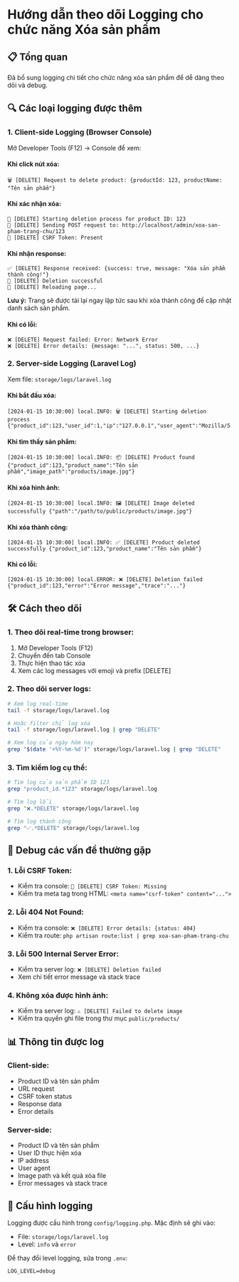 # Hướng dẫn theo dõi Logging cho chức năng Xóa sản phẩm

## 📋 Tổng quan
Đã bổ sung logging chi tiết cho chức năng xóa sản phẩm để dễ dàng theo dõi và debug.

## 🔍 Các loại logging được thêm

### 1. **Client-side Logging (Browser Console)**
Mở Developer Tools (F12) → Console để xem:

#### Khi click nút xóa:
```
🗑️ [DELETE] Request to delete product: {productId: 123, productName: "Tên sản phẩm"}
```

#### Khi xác nhận xóa:
```
🚀 [DELETE] Starting deletion process for product ID: 123
📡 [DELETE] Sending POST request to: http://localhost/admin/xoa-san-pham-trang-chu/123
🔐 [DELETE] CSRF Token: Present
```

#### Khi nhận response:
```
✅ [DELETE] Response received: {success: true, message: "Xóa sản phẩm thành công!"}
🎉 [DELETE] Deletion successful
🔄 [DELETE] Reloading page...
```

**Lưu ý:** Trang sẽ được tải lại ngay lập tức sau khi xóa thành công để cập nhật danh sách sản phẩm.

#### Khi có lỗi:
```
❌ [DELETE] Request failed: Error: Network Error
❌ [DELETE] Error details: {message: "...", status: 500, ...}
```

### 2. **Server-side Logging (Laravel Log)**
Xem file: `storage/logs/laravel.log`

#### Khi bắt đầu xóa:
```
[2024-01-15 10:30:00] local.INFO: 🗑️ [DELETE] Starting deletion process {"product_id":123,"user_id":1,"ip":"127.0.0.1","user_agent":"Mozilla/5.0..."}
```

#### Khi tìm thấy sản phẩm:
```
[2024-01-15 10:30:00] local.INFO: 📦 [DELETE] Product found {"product_id":123,"product_name":"Tên sản phẩm","image_path":"products/image.jpg"}
```

#### Khi xóa hình ảnh:
```
[2024-01-15 10:30:00] local.INFO: 🖼️ [DELETE] Image deleted successfully {"path":"/path/to/public/products/image.jpg"}
```

#### Khi xóa thành công:
```
[2024-01-15 10:30:00] local.INFO: ✅ [DELETE] Product deleted successfully {"product_id":123,"product_name":"Tên sản phẩm"}
```

#### Khi có lỗi:
```
[2024-01-15 10:30:00] local.ERROR: ❌ [DELETE] Deletion failed {"product_id":123,"error":"Error message","trace":"..."}
```

## 🛠️ Cách theo dõi

### 1. **Theo dõi real-time trong browser:**
1. Mở Developer Tools (F12)
2. Chuyển đến tab Console
3. Thực hiện thao tác xóa
4. Xem các log messages với emoji và prefix [DELETE]

### 2. **Theo dõi server logs:**
```bash
# Xem log real-time
tail -f storage/logs/laravel.log

# Hoặc filter chỉ log xóa
tail -f storage/logs/laravel.log | grep "DELETE"

# Xem log của ngày hôm nay
grep "$(date '+%Y-%m-%d')" storage/logs/laravel.log | grep "DELETE"
```

### 3. **Tìm kiếm log cụ thể:**
```bash
# Tìm log của sản phẩm ID 123
grep "product_id.*123" storage/logs/laravel.log

# Tìm log lỗi
grep "❌.*DELETE" storage/logs/laravel.log

# Tìm log thành công
grep "✅.*DELETE" storage/logs/laravel.log
```

## 🐛 Debug các vấn đề thường gặp

### 1. **Lỗi CSRF Token:**
- Kiểm tra console: `🔐 [DELETE] CSRF Token: Missing`
- Kiểm tra meta tag trong HTML: `<meta name="csrf-token" content="...">`

### 2. **Lỗi 404 Not Found:**
- Kiểm tra console: `❌ [DELETE] Error details: {status: 404}`
- Kiểm tra route: `php artisan route:list | grep xoa-san-pham-trang-chu`

### 3. **Lỗi 500 Internal Server Error:**
- Kiểm tra server log: `❌ [DELETE] Deletion failed`
- Xem chi tiết error message và stack trace

### 4. **Không xóa được hình ảnh:**
- Kiểm tra server log: `⚠️ [DELETE] Failed to delete image`
- Kiểm tra quyền ghi file trong thư mục `public/products/`

## 📊 Thông tin được log

### Client-side:
- Product ID và tên sản phẩm
- URL request
- CSRF token status
- Response data
- Error details

### Server-side:
- Product ID và tên sản phẩm
- User ID thực hiện xóa
- IP address
- User agent
- Image path và kết quả xóa file
- Error messages và stack trace

## 🔧 Cấu hình logging

Logging được cấu hình trong `config/logging.php`. Mặc định sẽ ghi vào:
- File: `storage/logs/laravel.log`
- Level: `info` và `error`

Để thay đổi level logging, sửa trong `.env`:
```
LOG_LEVEL=debug
```

